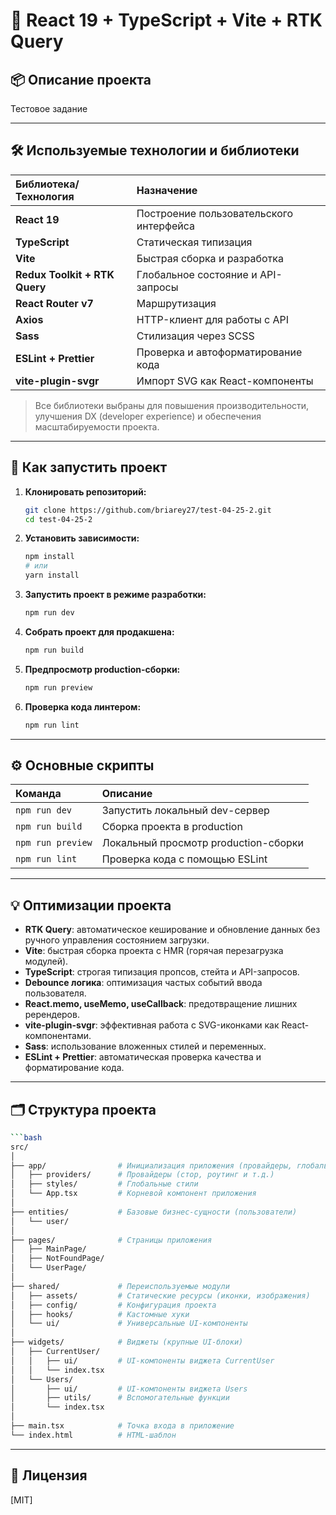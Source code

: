 # 🚀 React 19 + TypeScript + Vite + RTK Query

## 📦 Описание проекта

Тестовое задание

---

## 🛠️ Используемые технологии и библиотеки

| Библиотека/Технология | Назначение |
|:---------------------|:-----------|
| **React 19** | Построение пользовательского интерфейса |
| **TypeScript** | Статическая типизация |
| **Vite** | Быстрая сборка и разработка |
| **Redux Toolkit + RTK Query** | Глобальное состояние и API-запросы |
| **React Router v7** | Маршрутизация |
| **Axios** | HTTP-клиент для работы с API |
| **Sass** | Стилизация через SCSS |
| **ESLint + Prettier** | Проверка и автоформатирование кода |
| **vite-plugin-svgr** | Импорт SVG как React-компоненты |

> Все библиотеки выбраны для повышения производительности, улучшения DX (developer experience) и обеспечения масштабируемости проекта.

---

## 🚀 Как запустить проект

1. **Клонировать репозиторий:**
   ```bash
   git clone https://github.com/briarey27/test-04-25-2.git
   cd test-04-25-2
   ```

2. **Установить зависимости:**
   ```bash
   npm install
   # или
   yarn install
   ```

3. **Запустить проект в режиме разработки:**
   ```bash
   npm run dev
   ```

4. **Собрать проект для продакшена:**
   ```bash
   npm run build
   ```

5. **Предпросмотр production-сборки:**
   ```bash
   npm run preview
   ```

6. **Проверка кода линтером:**
   ```bash
   npm run lint
   ```

---

## ⚙️ Основные скрипты

| Команда | Описание |
|:--------|:---------|
| `npm run dev` | Запустить локальный dev-сервер |
| `npm run build` | Сборка проекта в production |
| `npm run preview` | Локальный просмотр production-сборки |
| `npm run lint` | Проверка кода с помощью ESLint |

---

## 💡 Оптимизации проекта

- **RTK Query**: автоматическое кеширование и обновление данных без ручного управления состоянием загрузки.
- **Vite**: быстрая сборка проекта с HMR (горячая перезагрузка модулей).
- **TypeScript**: строгая типизация пропсов, стейта и API-запросов.
- **Debounce логика**: оптимизация частых событий ввода пользователя.
- **React.memo, useMemo, useCallback**: предотвращение лишних ререндеров.
- **vite-plugin-svgr**: эффективная работа с SVG-иконками как React-компонентами.
- **Sass**: использование вложенных стилей и переменных.
- **ESLint + Prettier**: автоматическая проверка качества и форматирование кода.

---

## 🗂️ Структура проекта

```bash
```bash
src/
│
├── app/                # Инициализация приложения (провайдеры, глобальные стили)
│   ├── providers/      # Провайдеры (стор, роутинг и т.д.)
│   ├── styles/         # Глобальные стили
│   └── App.tsx         # Корневой компонент приложения
│
├── entities/           # Базовые бизнес-сущности (пользователи)
│   └── user/
│
├── pages/              # Страницы приложения
│   ├── MainPage/
│   ├── NotFoundPage/
│   └── UserPage/
│
├── shared/             # Переиспользуемые модули
│   ├── assets/         # Статические ресурсы (иконки, изображения)
│   ├── config/         # Конфигурация проекта
│   ├── hooks/          # Кастомные хуки
│   └── ui/             # Универсальные UI-компоненты
│
├── widgets/            # Виджеты (крупные UI-блоки)
│   ├── CurrentUser/
│   │   ├── ui/         # UI-компоненты виджета CurrentUser
│   │   └── index.tsx
│   └── Users/
│       ├── ui/         # UI-компоненты виджета Users
│       ├── utils/      # Вспомогательные функции
│       └── index.tsx
│
├── main.tsx            # Точка входа в приложение
└── index.html          # HTML-шаблон
```

---

## 📃 Лицензия

[MIT]
